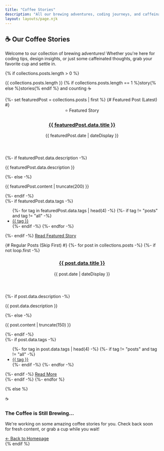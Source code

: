 ```yaml
---
title: "Coffee Stories"
description: "All our brewing adventures, coding journeys, and caffeinated thoughts"
layout: layouts/page.njk
---
```


## ☕ Our Coffee Stories

Welcome to our collection of brewing adventures! Whether you're here for coding tips, design insights, or just some caffeinated thoughts, grab your favorite cup and settle in.

{% if collections.posts.length > 0 %}
<!-- Show post count -->
<div class="section-header">
  <p class="section-subtitle">
    {{ collections.posts.length }} 
    {% if collections.posts.length == 1 %}story{% else %}stories{% endif %} 
    and counting ☕
  </p>
</div>

<!-- UPDATED: Using new post-grid with optimized spacing like homepage -->
<div class="post-grid">
{%- set featuredPost = collections.posts | first %}
{# Featured Post (Latest) #}
<article class="post-card post-card--featured">
<header class="post-card__header">
<div class="featured-badge">⭐ Featured Story</div>
<h3 class="post-card__title">
<a href="{{ featuredPost.url }}">{{ featuredPost.data.title }}</a>
</h3>
<time class="post-card__date" datetime="{{ featuredPost.date | dateISO }}">
{{ featuredPost.date | dateDisplay }}
</time>
</header>
<div class="post-card__body">
{%- if featuredPost.data.description -%}
<p class="post-card__excerpt">{{ featuredPost.data.description }}</p>
{%- else -%}
<p class="post-card__excerpt">{{ featuredPost.content | truncate(200) }}</p>
{%- endif -%}
</div>
<footer class="post-card__footer">
<div class="post-card__meta">
{%- if featuredPost.data.tags -%}
<ul class="post-card__tags">
{%- for tag in featuredPost.data.tags | head(4) -%}
{%- if tag != "posts" and tag != "all" -%}
<li><a href="/tags/{{ tag | slugify }}/" class="post-card__tag">{{ tag }}</a></li>
{%- endif -%}
{%- endfor -%}
</ul>
{%- endif -%}
<a href="{{ featuredPost.url }}" class="post-card__read-more">Read Featured Story</a>
</div>
</footer>
</article>

{# Regular Posts (Skip First) #}
{%- for post in collections.posts -%}
{%- if not loop.first -%}
<article class="post-card">
<header class="post-card__header">
<h3 class="post-card__title">
<a href="{{ post.url }}">{{ post.data.title }}</a>
</h3>
<time class="post-card__date" datetime="{{ post.date | dateISO }}">
{{ post.date | dateDisplay }}
</time>
</header>
<div class="post-card__body">
{%- if post.data.description -%}
<p class="post-card__excerpt">{{ post.data.description }}</p>
{%- else -%}
<p class="post-card__excerpt">{{ post.content | truncate(150) }}</p>
{%- endif -%}
</div>
<footer class="post-card__footer">
<div class="post-card__meta">
{%- if post.data.tags -%}
<ul class="post-card__tags">
{%- for tag in post.data.tags | head(4) -%}
{%- if tag != "posts" and tag != "all" -%}
<li><a href="/tags/{{ tag | slugify }}/" class="post-card__tag">{{ tag }}</a></li>
{%- endif -%}
{%- endfor -%}
</ul>
{%- endif -%}
<a href="{{ post.url }}" class="post-card__read-more">Read More</a>
</div>
</footer>
</article>
{%- endif -%}
{%- endfor %}
</div>

{% else %}
<!-- Enhanced empty state -->
<div class="post-grid--empty">
  <div class="empty-icon">☕</div>
  <h3 class="empty-title">The Coffee is Still Brewing...</h3>
  <p class="empty-description">
    We're working on some amazing coffee stories for you. 
    Check back soon for fresh content, or grab a cup while you wait!
  </p>
  <div class="mt-lg">
    <a href="/" class="btn btn--primary">← Back to Homepage</a>
  </div>
</div>
{% endif %}